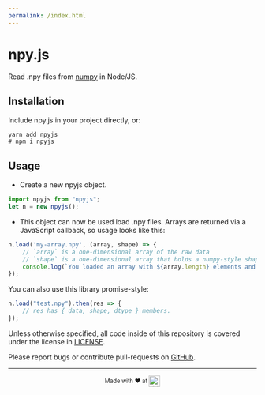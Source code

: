 ```yaml
---
permalink: /index.html
---
```


# npy.js

Read .npy files from [numpy](https://numpy.org/doc/1.18/reference/generated/numpy.save.html) in Node/JS.

## Installation
Include npy.js in your project directly, or:

```shell
yarn add npyjs
# npm i npyjs
```

## Usage

- Create a new npyjs object.
```javascript
import npyjs from "npyjs";
let n = new npyjs();
```
- This object can now be used load .npy files. Arrays are returned via a JavaScript callback, so usage looks like this:
```javascript
n.load('my-array.npy', (array, shape) => {
    // `array` is a one-dimensional array of the raw data
    // `shape` is a one-dimensional array that holds a numpy-style shape.
    console.log(`You loaded an array with ${array.length} elements and ${shape.length} dimensions.`);
});
```

You can also use this library promise-style:

```javascript
n.load("test.npy").then(res => {
    // res has { data, shape, dtype } members.
});
```

Unless otherwise specified, all code inside of this repository is covered under the license in [LICENSE](LICENSE).


Please report bugs or contribute pull-requests on [GitHub](https://github.com/aplbrain/npyjs).


----

<p align="center"><small>Made with ♥ at <a href="http://www.jhuapl.edu/"><img alt="JHU APL" align="center" src="./docs/apl-logo.png" height="23px"></a></small></p>
